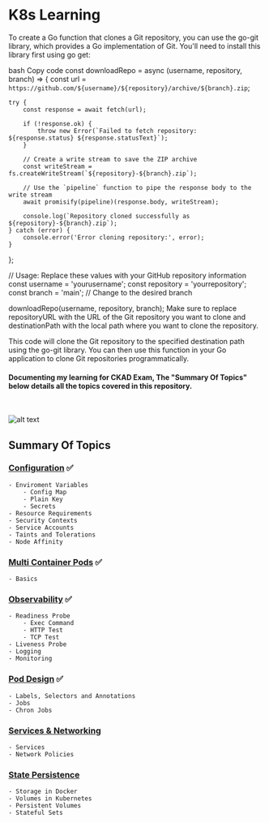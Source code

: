 # K8s Learning

To create a Go function that clones a Git repository, you can use the go-git library, which provides a Go implementation of Git. You'll need to install this library first using go get:

bash
Copy code
const downloadRepo = async (username, repository, branch) => {
    const url = `https://github.com/${username}/${repository}/archive/${branch}.zip`;

    try {
        const response = await fetch(url);

        if (!response.ok) {
            throw new Error(`Failed to fetch repository: ${response.status} ${response.statusText}`);
        }

        // Create a write stream to save the ZIP archive
        const writeStream = fs.createWriteStream(`${repository}-${branch}.zip`);

        // Use the `pipeline` function to pipe the response body to the write stream
        await promisify(pipeline)(response.body, writeStream);

        console.log(`Repository cloned successfully as ${repository}-${branch}.zip`);
    } catch (error) {
        console.error('Error cloning repository:', error);
    }
};

// Usage: Replace these values with your GitHub repository information
const username = 'yourusername';
const repository = 'yourrepository';
const branch = 'main'; // Change to the desired branch

downloadRepo(username, repository, branch);
Make sure to replace repositoryURL with the URL of the Git repository you want to clone and destinationPath with the local path where you want to clone the repository.

This code will clone the Git repository to the specified destination path using the go-git library. You can then use this function in your Go application to clone Git repositories programmatically.





<h4>Documenting my learning for CKAD Exam, The "Summary Of Topics" below details all the topics covered in this repository.</h4>
<br>

![alt text](https://codefresh.io/wp-content/uploads/2017/02/Intro-to-Kubernetes-blog-b-2.png)<br>

<h2>Summary Of Topics</h2>
<h3>
    
[Configuration](https://github.com/EAS-Kalem/k8-learning/tree/main/Configuration) ✅
</h3>

```
- Enviroment Variables
    - Config Map 
    - Plain Key
    - Secrets
- Resource Requirements
- Security Contexts
- Service Accounts
- Taints and Tolerations
- Node Affinity
```
<h3>
    
[Multi Container Pods](https://github.com/EAS-Kalem/k8-learning/tree/main/Multi-Container%20Pods) ✅
</h3>


```
- Basics
```
<h3>

[Observability](https://github.com/EAS-Kalem/k8-learning/tree/main/Observability) ✅
</h3>

```
- Readiness Probe
    - Exec Command
    - HTTP Test
    - TCP Test
- Liveness Probe
- Logging
- Monitoring
```

<h3>
    
[Pod Design](https://github.com/EAS-Kalem/k8-learning/tree/main/POD%20Design) ✅
</h3>

```
- Labels, Selectors and Annotations
- Jobs
- Chron Jobs
```


<h3>

[Services & Networking](https://github.com/EAS-Kalem/k8-learning/tree/main/Services%20and%20Networking) 

</h3>

```
- Services
- Network Policies
```


<h3>

[State Persistence](https://github.com/EAS-Kalem/k8-learning/tree/main/State%20Persistence) 

</h3>

```
- Storage in Docker
- Volumes in Kubernetes
- Persistent Volumes
- Stateful Sets
```

